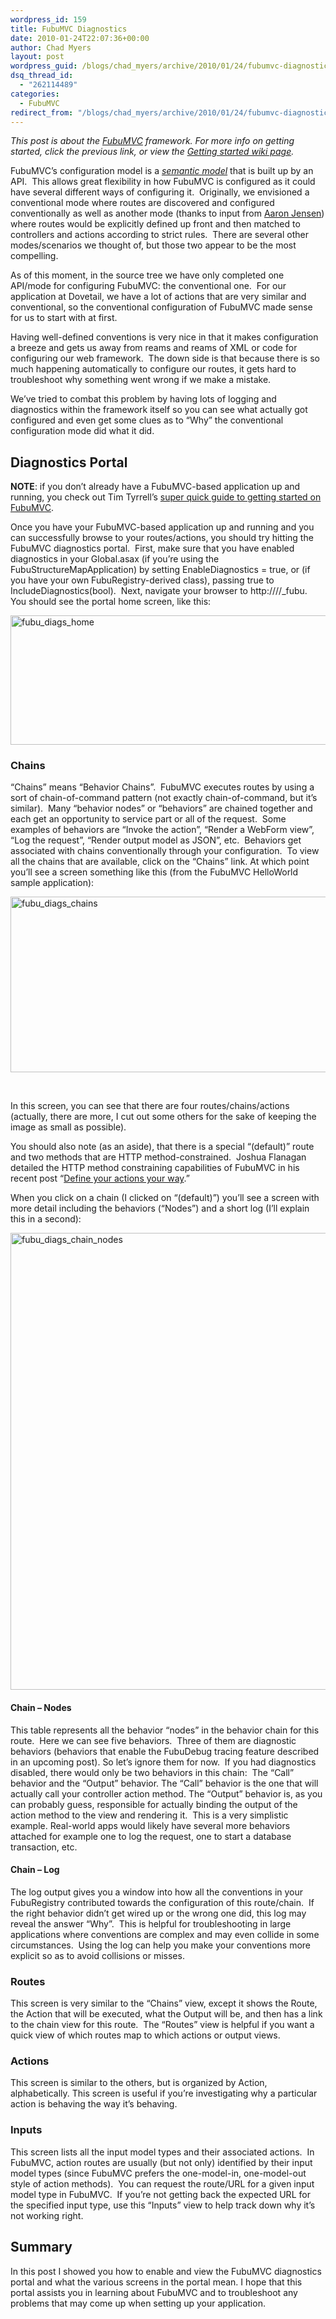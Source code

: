 ```yaml
---
wordpress_id: 159
title: FubuMVC Diagnostics
date: 2010-01-24T22:07:36+00:00
author: Chad Myers
layout: post
wordpress_guid: /blogs/chad_myers/archive/2010/01/24/fubumvc-diagnostics.aspx
dsq_thread_id:
  - "262114489"
categories:
  - FubuMVC
redirect_from: "/blogs/chad_myers/archive/2010/01/24/fubumvc-diagnostics.aspx/"
---
```

_This post is about the_ [_FubuMVC_](http://fubumvc.com/) _framework. For more info on getting started, click the previous link, or view the_ [_Getting started wiki page_](http://wiki.fubumvc.com/Getting_started)_._

FubuMVC’s configuration model is a _[semantic model](http://martinfowler.com/dslwip/SemanticModel.html)_ that is built up by an API.&#160; This allows great flexibility in how FubuMVC is configured as it could have several different ways of configuring it.&#160; Originally, we envisioned a conventional mode where routes are discovered and configured conventionally as well as another mode (thanks to input from [Aaron Jensen](http://codebetter.com/blogs/aaron.jensen/)) where routes would be explicitly defined up front and then matched to controllers and actions according to strict rules.&#160; There are several other modes/scenarios we thought of, but those two appear to be the most compelling.

As of this moment, in the source tree we have only completed one API/mode for configuring FubuMVC: the conventional one.&#160; For our application at Dovetail, we have a lot of actions that are very similar and conventional, so the conventional configuration of FubuMVC made sense for us to start with at first.

Having well-defined conventions is very nice in that it makes configuration a breeze and gets us away from reams and reams of XML or code for configuring our web framework.&#160; The down side is that because there is so much happening automatically to configure our routes, it gets hard to troubleshoot why something went wrong if we make a mistake.

We’ve tried to combat this problem by having lots of logging and diagnostics within the framework itself so you can see what actually got configured and even get some clues as to “Why” the conventional configuration mode did what it did.

## Diagnostics Portal

**NOTE**: if you don’t already have a FubuMVC-based application up and running, you check out Tim Tyrrell’s [super quick guide to getting started on FubuMVC](http://blog.timtyrrell.net/2010/01/hello-world-with-fubumvc-super-quick.html).

Once you have your FubuMVC-based application up and running and you can successfully browse to your routes/actions, you should try hitting the FubuMVC diagnostics portal.&#160; First, make sure that you have enabled diagnostics in your Global.asax (if you’re using the FubuStructureMapApplication) by setting EnableDiagnostics = true, or (if you have your own FubuRegistry-derived class), passing true to IncludeDiagnostics(bool).&#160; Next, navigate your browser to http://<yourserver>/<yourapp>/_fubu.&#160; You should see the portal home screen, like this:

[<img style="border-bottom: 0px;border-left: 0px;border-top: 0px;border-right: 0px" border="0" alt="fubu_diags_home" src="http://lostechies.com/content/chadmyers/uploads/2011/03/fubu_diags_home_thumb_17C2A247.png" width="674" height="207" />](http://lostechies.com/content/chadmyers/uploads/2011/03/fubu_diags_home_0BC0B213.png) 

### Chains

“Chains” means “Behavior Chains”.&#160; FubuMVC executes routes by using a sort of chain-of-command pattern (not exactly chain-of-command, but it’s similar).&#160; Many “behavior nodes” or “behaviors” are chained together and each get an opportunity to service part or all of the request.&#160; Some examples of behaviors are “Invoke the action”, “Render a WebForm view”, “Log the request”, “Render output model as JSON”, etc.&#160; Behaviors get associated with chains conventionally through your configuration.&#160; To view all the chains that are available, click on the “Chains” link. At which point you’ll see a screen something like this (from the FubuMVC HelloWorld sample application):

[<img style="border-bottom: 0px;border-left: 0px;border-top: 0px;border-right: 0px" border="0" alt="fubu_diags_chains" src="http://lostechies.com/content/chadmyers/uploads/2011/03/fubu_diags_chains_thumb_0E49E3D1.png" width="906" height="281" />](http://lostechies.com/content/chadmyers/uploads/2011/03/fubu_diags_chains_343F9427.png) 

&#160;

In this screen, you can see that there are four routes/chains/actions (actually, there are more, I cut out some others for the sake of keeping the image as small as possible).

You should also note (as an aside), that there is a special “(default)” route and two methods that are HTTP method-constrained.&#160; Joshua Flanagan detailed the HTTP method constraining capabilities of FubuMVC in his recent post “[Define your actions your way](http://www.lostechies.com/blogs/joshuaflanagan/archive/2010/01/18/fubumvc-define-your-actions-your-way.aspx).”

When you click on a chain (I clicked on “(default)”) you’ll see a screen with more detail including the behaviors (“Nodes”) and a short log (I’ll explain this in a second):

[<img style="border-bottom: 0px;border-left: 0px;border-top: 0px;border-right: 0px" border="0" alt="fubu_diags_chain_nodes" src="http://lostechies.com/content/chadmyers/uploads/2011/03/fubu_diags_chain_nodes_thumb_3BAB79A1.png" width="902" height="731" />](http://lostechies.com/content/chadmyers/uploads/2011/03/fubu_diags_chain_nodes_08030D43.png) 

#### Chain – Nodes

This table represents all the behavior “nodes” in the behavior chain for this route.&#160; Here we can see five behaviors.&#160; Three of them are diagnostic behaviors (behaviors that enable the FubuDebug tracing feature described in an upcoming post). So let’s ignore them for now.&#160; If you had diagnostics disabled, there would only be two behaviors in this chain:&#160; The “Call” behavior and the “Output” behavior. The “Call” behavior is the one that will actually call your controller action method. The “Output” behavior is, as you can probably guess, responsible for actually binding the output of the action method to the view and rendering it.&#160; This is a very simplistic example. Real-world apps would likely have several more behaviors attached for example one to log the request, one to start a database transaction, etc.

#### Chain &#8211; Log

The log output gives you a window into how all the conventions in your FubuRegistry contributed towards the configuration of this route/chain.&#160; If the right behavior didn’t get wired up or the wrong one did, this log may reveal the answer “Why”.&#160; This is helpful for troubleshooting in large applications where conventions are complex and may even collide in some circumstances.&#160; Using the log can help you make your conventions more explicit so as to avoid collisions or misses.

### Routes

This screen is very similar to the “Chains” view, except it shows the Route, the Action that will be executed, what the Output will be, and then has a link to the chain view for this route.&#160; The “Routes” view is helpful if you want a quick view of which routes map to which actions or output views.

### Actions

This screen is similar to the others, but is organized by Action, alphabetically. This screen is useful if you’re investigating why a particular action is behaving the way it’s behaving.

### Inputs

This screen lists all the input model types and their associated actions.&#160; In FubuMVC, action routes are usually (but not only) identified by their input model types (since FubuMVC prefers the one-model-in, one-model-out style of action methods).&#160; You can request the route/URL for a given input model type in FubuMVC.&#160; If you’re not getting back the expected URL for the specified input type, use this “Inputs” view to help track down why it’s not working right.

## Summary

In this post I showed you how to enable and view the FubuMVC diagnostics portal and what the various screens in the portal mean. I hope that this portal assists you in learning about FubuMVC and to troubleshoot any problems that may come up when setting up your application.